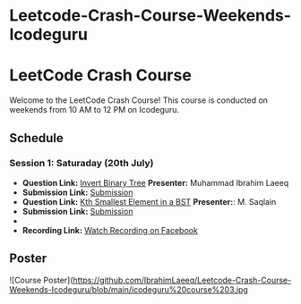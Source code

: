# Leetcode-Crash-Course-Weekends-Icodeguru

# LeetCode Crash Course

Welcome to the LeetCode Crash Course! This course is conducted on weekends from 10 AM to 12 PM on Icodeguru.

## Schedule

### Session 1: Saturaday (20th July)
- **Question Link:** [Invert Binary Tree](https://leetcode.com/problems/invert-binary-tree/)  **Presenter:** Muhammad Ibrahim Laeeq
- **Submission Link:** [Submission](https://leetcode.com/problems/invert-binary-tree/submissions/1326856218)
- **Question Link:** [Kth Smallest Element in a BST](https://leetcode.com/problems/kth-smallest-element-in-a-bst/)  **Presenter:**: M. Saqlain
- **Submission Link:** [Submission](https://leetcode.com/problems/kth-smallest-element-in-a-bst/submissions/1326982648/)
- 
- **Recording Link:** [Watch Recording on Facebook](https://www.facebook.com/iCodeguru/videos/8451558218199582)



## Poster

![Course Poster](https://github.com/IbrahimLaeeq/Leetcode-Crash-Course-Weekends-Icodeguru/blob/main/icodeguru%20course%203.jpg
